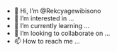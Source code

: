 - 👋 Hi, I’m @Rekcyagewibisono
- 👀 I’m interested in ...
- 🌱 I’m currently learning ...
- 💞️ I’m looking to collaborate on ...
- 📫 How to reach me ...

<!---
Rekcyagewibisono/Rekcyagewibisono is a ✨ special ✨ repository because its `README.md` (this file) appears on your GitHub profile.
You can click the Preview link to take a look at your changes.
--->
